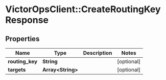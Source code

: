 # VictorOpsClient::CreateRoutingKeyResponse

## Properties

| Name            | Type                    | Description | Notes      |
| --------------- | ----------------------- | ----------- | ---------- |
| **routing_key** | **String**              |             | [optional] |
| **targets**     | **Array&lt;String&gt;** |             | [optional] |
